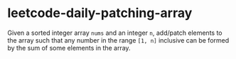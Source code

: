 # leetcode-daily-patching-array
 Given a sorted integer array `nums` and an integer `n`, add/patch elements to the array such that any number in the range `[1, n]` inclusive can be formed by the sum of some elements in the array.
